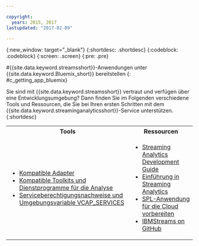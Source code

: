 ```yaml
---

copyright:
  years: 2015, 2017
lastupdated: "2017-02-09"

---
```


<!-- Attribute definitions --> 
{:new_window: target="_blank"}
{:shortdesc: .shortdesc}
{:codeblock: .codeblock}
{:screen: .screen}
{:pre: .pre}

#{{site.data.keyword.streamsshort}}-Anwendungen unter {{site.data.keyword.Bluemix_short}} bereitstellen
{: #c_getting_app_bluemix}


 Sie sind mit {{site.data.keyword.streamsshort}} vertraut und verfügen über eine Entwicklungsumgebung? Dann finden Sie im Folgenden verschiedene Tools und Ressourcen, die Sie bei Ihren ersten Schritten mit
dem {{site.data.keyword.streaminganalyticsshort}}-Service unterstützen.
{:shortdesc}

<table summary="Diese Tabelle enthält eine Liste von Tools und Ressourcen, die Sie für die Entwicklung und Bereitstellung Ihrer {{site.data.keyword.streamsshort}}-Anwendungen benötigen.">
  <tr>
    <th>Tools<br></th>
    <th>Ressourcen<br></th>
  </tr>
  <tr>
    <td>
      <ul>
        <li><a href="/docs/services/StreamingAnalytics/c_compatible_adapters.html" target="_blank">Kompatible Adapter</a><br></li>
        <li><a href="/docs/services/StreamingAnalytics/c_analytics_utilities.html" target="_blank">Kompatible Toolkits und Dienstprogramme für die Analyse</a><br></li>
        <li><a href="/docs/services/StreamingAnalytics/r_vcap_services.html#r_vcap_services" target="_blank">Serviceberechtigungsnachweise und Umgebungsvariable VCAP_SERVICES</a><br></li>
      </ul>    
    </td>
    <td>
      <ul>
        <li><a href="https://developer.ibm.com/streamsdev/docs/bluemix-streaming-analytics-development-guide/" target="_blank">Streaming Analytics Development Guide</a><br></li>
        <li><a href="/docs/services/StreamingAnalytics/index.html" target="_blank">Einführung in Streaming Analytics</a><br></li>
        <li><a href="https://developer.ibm.com/streamsdev/docs/getting-spl-application-ready-cloud" target="_blank">SPL-Anwendung für die Cloud vorbereiten</a><br></li>
        <li><a href="https://github.com/IBMStreams" target="_blank">IBMStreams on GitHub</a><br></li>
      </ul>    
    </td>
  </tr>
</table>
